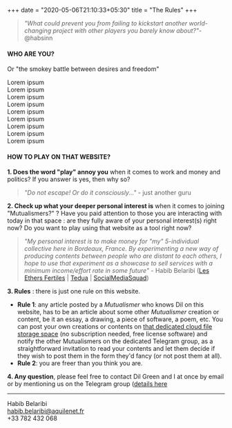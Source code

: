 +++
date = "2020-05-06T21:10:33+05:30"
title = "The Rules"
+++

> *"What could prevent you from failing to kickstart another world-changing project with other players you barely know about?"*- @habsinn 


#### WHO ARE YOU? 
Or "the smokey battle between desires and freedom"

Lorem ipsum  
Lorem ipsum  
Lorem ipsum  
Lorem ipsum  
Lorem ipsum  
Lorem ipsum  
Lorem ipsum  
Lorem ipsum  
Lorem ipsum  
  
#### HOW TO PLAY ON THAT WEBSITE?

**1. Does the word "play" annoy you**		 when it comes to work and money and politics? If you answer is yes, then why so?

> *"Do not escape! Or do it consciously..."* - just another guru

**2. Check up what your deeper personal interest is** when it comes to joining "Mutualismers?" ? Have you paid attention to those you are interacting with today in that space : are they fully aware of your personal interest(s) right now? Do you want to play using that website as a tool right now?

> *"My personal interest is to make money for "my" 5-individual collective here in Bordeaux, France. By experimenting a new way of producing contents between people who are distant to each others, I hope to use that experiment as a showcase to sell services with a minimum income/effort rate in some future"* - Habib Belaribi ([Les Ethers Fertiles](https://lesethersfertiles.eu/hello/) | [Tedua](https://www.association-tedua.fr/) | [SocialMediaSquad](https://www.socialmediasquad.cc/))

**3. Rules** : there is just one rule on this website.
- **Rule 1**: any article posted by a *Mutualismer* who knows Dil on this website, has to be an article about some other *Mutualismer* creation or content, be it an essay, a drawing, a piece of software, a poem, etc. You can post your own creations or contents on [that dedicated cloud file storage space](https://cloud.cestlebouquet.fr/index.php/s/3CMAFtNbzwFt26K) (no subscription needed, free license software) and notify the other Mutualismers on the dedicated Telegram group, as a straightforward invitation to read your contents and let them decide if they wish to post them in the form they'd fancy (or not post them at all).  
- **Rule 2**: you are freer than you think you are.  

**4. Any question**, please feel free to contact Dil Green and I at once by email or by mentioning us on the Telegram group ([details  here](http://localhost:1313/contact/)

---
Habib Belaribi  
habib.belaribi@aquilenet.fr  
+33 782 432 068  

